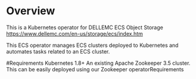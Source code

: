 # Overview
This is a Kubernetes operator for DELLEMC ECS Object Storage
https://www.dellemc.com/en-us/storage/ecs/index.htm

This ECS operator manages ECS clusters deployed to Kubernetes and automates tasks related to an ECS cluster.

#Requirements
Kubernetes 1.8+
An existing Apache Zookeeper 3.5 cluster. This can be easily deployed using our Zookeeper operatorRequirements

